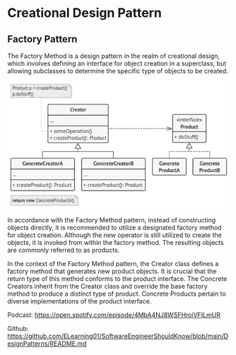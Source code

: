 # Creational Design Pattern
## Factory Pattern
The Factory Method is a design pattern in the realm of creational design, which involves defining an interface for object creation in a superclass, but allowing subclasses to determine the specific type of objects to be created.

![Factory Pattern](./images/FactoryPattern.png "Factory Pattern")

In accordance with the Factory Method pattern, instead of constructing objects directly, it is recommended to utilize a designated factory method for object creation. Although the new operator is still utilized to create the objects, it is invoked from within the factory method. The resulting objects are commonly referred to as products.

In the context of the Factory Method pattern, the Creator class defines a factory method that generates new product objects. It is crucial that the return type of this method conforms to the product interface.
The Concrete Creators inherit from the Creator class and override the base factory method to produce a distinct type of product.
Concrete Products pertain to diverse implementations of the product interface.

Podcast: https://open.spotify.com/episode/4MbA4NJ8WSFHroiVFILmUR

Github: https://github.com/ELearning01/SoftwareEngineerShouldKnow/blob/main/DesignPatterns/README.md
